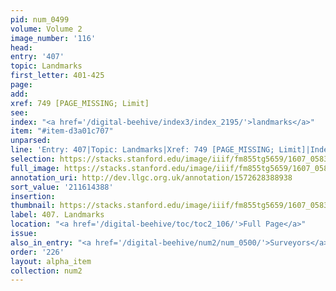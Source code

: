 ```yaml
---
pid: num_0499
volume: Volume 2
image_number: '116'
head:
entry: '407'
topic: Landmarks
first_letter: 401-425
page:
add:
xref: 749 [PAGE_MISSING; Limit]
see:
index: "<a href='/digital-beehive/index3/index_2195/'>landmarks</a>"
item: "#item-d3a01c707"
unparsed:
line: 'Entry: 407|Topic: Landmarks|Xref: 749 [PAGE_MISSING; Limit]|Index: landmarks|#item-d3a01c707'
selection: https://stacks.stanford.edu/image/iiif/fm855tg5659/1607_0583/912,4388,2802,381/full/0/default.jpg
full_image: https://stacks.stanford.edu/image/iiif/fm855tg5659/1607_0583/full/full/0/default.jpg
annotation_uri: http://dev.llgc.org.uk/annotation/1572628388938
sort_value: '211614388'
insertion:
thumbnail: https://stacks.stanford.edu/image/iiif/fm855tg5659/1607_0583/912,4388,600,180/250,/0/default.jpg
label: 407. Landmarks
location: "<a href='/digital-beehive/toc/toc2_106/'>Full Page</a>"
issue:
also_in_entry: "<a href='/digital-beehive/num2/num_0500/'>Surveyors</a>"
order: '226'
layout: alpha_item
collection: num2
---
```

